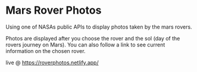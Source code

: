 # Mars Rover Photos

Using one of NASAs public APIs to display photos taken by the mars rovers. 

Photos are displayed after you choose the rover and the sol (day of the rovers journey on Mars).
You can also follow a link to see current information on the chosen rover. 

live @ https://roverphotos.netlify.app/
